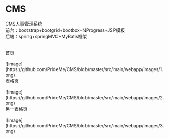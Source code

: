 # CMS
CMS人事管理系统<br />
前台：bootstrap+bootgrid+bootbox+NProgress+JSP模板<br />
后端：spring+springMVC+MyBatis框架<br />

<br />
首页<br /><br />
![image](https://github.com/PrideMe/CMS/blob/master/src/main/webapp/images/1.png)
<br />
表格页<br /><br />
![image](https://github.com/PrideMe/CMS/blob/master/src/main/webapp/images/2.png)
<br />
另一表格页<br /><br />
![image](https://github.com/PrideMe/CMS/blob/master/src/main/webapp/images/3.png)
